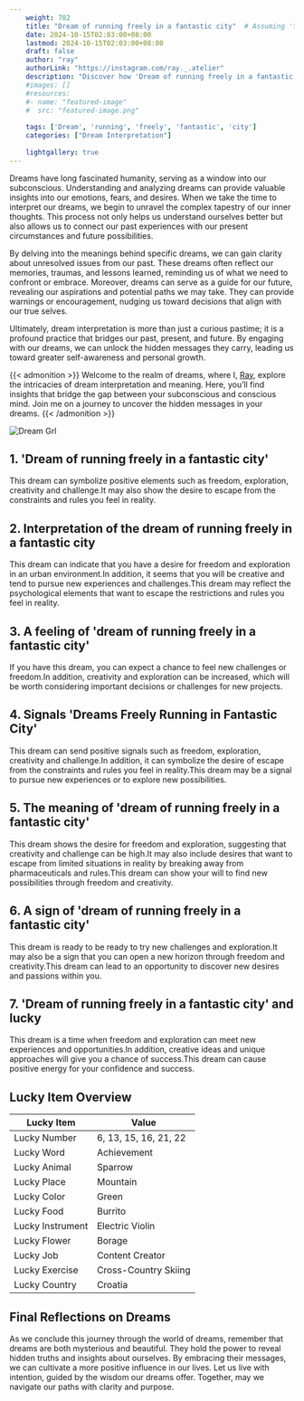 ```yaml
---
    weight: 782
    title: "Dream of running freely in a fantastic city"  # Assuming 'title' column exists
    date: 2024-10-15T02:03:00+08:00
    lastmod: 2024-10-15T02:03:00+08:00
    draft: false
    author: "ray"
    authorLink: "https://instagram.com/ray._.atelier"
    description: "Discover how 'Dream of running freely in a fantastic city' can interpret your future and uncover its significant meanings in your life."
    #images: []
    #resources:
    #- name: "featured-image"
    #  src: "featured-image.png"
    
    tags: ['Dream', 'running', 'freely', 'fantastic', 'city']
    categories: ["Dream Interpretation"]
    
    lightgallery: true
---
```

    
Dreams have long fascinated humanity, serving as a window into our subconscious. Understanding and analyzing dreams can provide valuable insights into our emotions, fears, and desires. When we take the time to interpret our dreams, we begin to unravel the complex tapestry of our inner thoughts. This process not only helps us understand ourselves better but also allows us to connect our past experiences with our present circumstances and future possibilities.

By delving into the meanings behind specific dreams, we can gain clarity about unresolved issues from our past. These dreams often reflect our memories, traumas, and lessons learned, reminding us of what we need to confront or embrace. Moreover, dreams can serve as a guide for our future, revealing our aspirations and potential paths we may take. They can provide warnings or encouragement, nudging us toward decisions that align with our true selves.

Ultimately, dream interpretation is more than just a curious pastime; it is a profound practice that bridges our past, present, and future. By engaging with our dreams, we can unlock the hidden messages they carry, leading us toward greater self-awareness and personal growth.

{{< admonition >}}
Welcome to the realm of dreams, where I, [Ray](https://instagram.com/ray._.atelier), explore the intricacies of dream interpretation and meaning. Here, you’ll find insights that bridge the gap between your subconscious and conscious mind. Join me on a journey to uncover the hidden messages in your dreams.
{{< /admonition >}}

![Dream Grl](https://cdn.pixabay.com/photo/2017/11/02/03/35/gothic-2910057_1280.jpg "Dream Grl")

## 1. 'Dream of running freely in a fantastic city'
This dream can symbolize positive elements such as freedom, exploration, creativity and challenge.It may also show the desire to escape from the constraints and rules you feel in reality.

## 2. Interpretation of the dream of running freely in a fantastic city
This dream can indicate that you have a desire for freedom and exploration in an urban environment.In addition, it seems that you will be creative and tend to pursue new experiences and challenges.This dream may reflect the psychological elements that want to escape the restrictions and rules you feel in reality.

## 3. A feeling of 'dream of running freely in a fantastic city'
If you have this dream, you can expect a chance to feel new challenges or freedom.In addition, creativity and exploration can be increased, which will be worth considering important decisions or challenges for new projects.

## 4. Signals 'Dreams Freely Running in Fantastic City'
This dream can send positive signals such as freedom, exploration, creativity and challenge.In addition, it can symbolize the desire of escape from the constraints and rules you feel in reality.This dream may be a signal to pursue new experiences or to explore new possibilities.

## 5. The meaning of 'dream of running freely in a fantastic city'
This dream shows the desire for freedom and exploration, suggesting that creativity and challenge can be high.It may also include desires that want to escape from limited situations in reality by breaking away from pharmaceuticals and rules.This dream can show your will to find new possibilities through freedom and creativity.

## 6. A sign of 'dream of running freely in a fantastic city'
This dream is ready to be ready to try new challenges and exploration.It may also be a sign that you can open a new horizon through freedom and creativity.This dream can lead to an opportunity to discover new desires and passions within you.

## 7. 'Dream of running freely in a fantastic city' and lucky
This dream is a time when freedom and exploration can meet new experiences and opportunities.In addition, creative ideas and unique approaches will give you a chance of success.This dream can cause positive energy for your confidence and success.

## Lucky Item Overview
| Lucky Item          | Value              |
|---------------|--------------------|
| Lucky Number        | 6, 13, 15, 16, 21, 22  |
| Lucky Word          | Achievement |
| Lucky Animal        | Sparrow |
| Lucky Place         | Mountain     |
| Lucky Color         | Green     |
| Lucky Food          | Burrito      |
| Lucky Instrument    | Electric Violin |
| Lucky Flower        | Borage    |
| Lucky Job           | Content Creator       |
| Lucky Exercise      | Cross-Country Skiing  |
| Lucky Country       | Croatia    |


##  Final Reflections on Dreams

As we conclude this journey through the world of dreams, remember that dreams are both mysterious and beautiful. They hold the power to reveal hidden truths and insights about ourselves. By embracing their messages, we can cultivate a more positive influence in our lives. Let us live with intention, guided by the wisdom our dreams offer. Together, may we navigate our paths with clarity and purpose.
